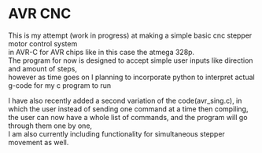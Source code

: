 # AVR CNC 
This is my attempt (work in progress) at making a simple basic cnc stepper motor control system  
in AVR-C for AVR chips like in this case the atmega 328p.  
The program for now is designed to accept simple user inputs like direction and amount of steps,  
however as time goes on I planning to incorporate python to interpret actual g-code for my c program to run 

I have also recently added a second variation of the code(avr_sing.c), in which the user instead of sending one command at a time 
then compiling, the user can now have a whole list of commands, and the program will go through them one by one,  
I am also currently including functionality for simultaneous stepper movement as well.  

